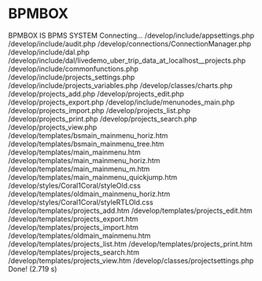 # BPMBOX
BPMBOX IS BPMS SYSTEM
Connecting...
/develop/include/appsettings.php
/develop/include/audit.php
/develop/connections/ConnectionManager.php
/develop/include/dal.php
/develop/include/dal/livedemo_uber_trip_data_at_localhost__projects.php
/develop/include/commonfunctions.php
/develop/include/projects_settings.php
/develop/include/projects_variables.php
/develop/classes/charts.php
/develop/projects_add.php
/develop/projects_edit.php
/develop/projects_export.php
/develop/include/menunodes_main.php
/develop/projects_import.php
/develop/projects_list.php
/develop/projects_print.php
/develop/projects_search.php
/develop/projects_view.php
/develop/templates/bsmain_mainmenu_horiz.htm
/develop/templates/bsmain_mainmenu_tree.htm
/develop/templates/main_mainmenu.htm
/develop/templates/main_mainmenu_horiz.htm
/develop/templates/main_mainmenu_m.htm
/develop/templates/main_mainmenu_quickjump.htm
/develop/styles/Coral1Coral/styleOld.css
/develop/templates/oldmain_mainmenu_horiz.htm
/develop/styles/Coral1Coral/styleRTLOld.css
/develop/templates/projects_add.htm
/develop/templates/projects_edit.htm
/develop/templates/projects_export.htm
/develop/templates/projects_import.htm
/develop/templates/oldmain_mainmenu.htm
/develop/templates/projects_list.htm
/develop/templates/projects_print.htm
/develop/templates/projects_search.htm
/develop/templates/projects_view.htm
/develop/classes/projectsettings.php
Done! (2.719 s)
